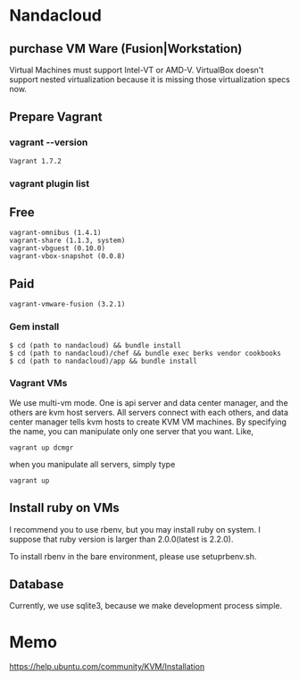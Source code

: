 Nandacloud
===============

purchase VM Ware (Fusion|Workstation)
--------------

Virtual Machines must support Intel-VT or AMD-V.
VirtualBox doesn't support nested virtualization because it is missing those virtualization specs now.

Prepare Vagrant
--------------

### vagrant --version

    Vagrant 1.7.2

### vagrant plugin list

## Free
    vagrant-omnibus (1.4.1)
    vagrant-share (1.1.3, system)
    vagrant-vbguest (0.10.0)
    vagrant-vbox-snapshot (0.0.8)

## Paid
    vagrant-vmware-fusion (3.2.1)

### Gem install

    $ cd (path to nandacloud) && bundle install
    $ cd (path to nandacloud)/chef && bundle exec berks vendor cookbooks
    $ cd (path to nandacloud)/app && bundle install

### Vagrant VMs

We use multi-vm mode.
One is api server and data center manager, and the others are kvm host servers.
All servers connect with each others, and data center manager tells kvm hosts to create KVM VM machines.
By specifying the name, you can manipulate only one server that you want.
Like,

    vagrant up dcmgr

when you manipulate all servers, simply type

    vagrant up


Install ruby on VMs
---------------------

I recommend you to use rbenv, but you may install ruby on system.
I suppose that ruby version is larger than 2.0.0(latest is 2.2.0).

To install rbenv in the bare environment, please use setuprbenv.sh.

Database
-------------------

Currently, we use sqlite3, because we make development process simple.

Memo
===============

https://help.ubuntu.com/community/KVM/Installation
